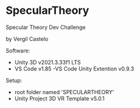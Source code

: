 # SpecularTheory
Specular Theory Dev Challenge

by Vergil Castelo

Software:
 - Unity 3D v2021.3.33f1 LTS
 - VS Code v1.85
     -VS Code Unity Extention v0.9.3

Setup:
 - root folder named 'SPECULARTHEORY'
 - Unity Project 3D VR Template v5.0.1